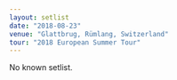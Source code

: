 ```yaml
---
layout: setlist
date: "2018-08-23"
venue: "Glattbrug, Rümlang, Switzerland"
tour: "2018 European Summer Tour"
---
```


No known setlist.
